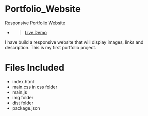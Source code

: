 # Portfolio_Website
Responsive Portfolio Website

- ><a href="https://hustlewithnachiket.github.io/Portfolio_Website/dist/index.html">Live Demo</a>

I have build a responsive website that will display images, links and description.
This is my first portfolio project.

# Files Included

* index.html
* main.css in css folder
* main.js
* img folder
* dist folder
* package.json
